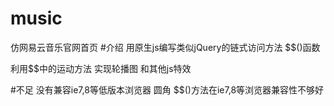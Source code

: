 # music
仿网易云音乐官网首页
#介绍
  用原生js编写类似jQuery的链式访问方法 $$()函数
  
  利用$$中的运动方法 实现轮播图 和其他js特效
  
#不足
  没有兼容ie7,8等低版本浏览器 圆角 
  $$()方法在ie7,8等浏览器兼容性不够好
